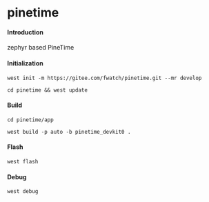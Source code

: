 # pinetime

#### Introduction
zephyr based PineTime

#### Initialization
```
west init -m https://gitee.com/fwatch/pinetime.git --mr develop

cd pinetime && west update
```

#### Build
```
cd pinetime/app

west build -p auto -b pinetime_devkit0 .
```

#### Flash
```
west flash
```

#### Debug
```
west debug
```
